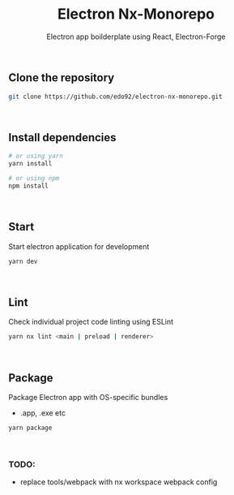 <h1 style="text-align: center;">Electron Nx-Monorepo</h1>
<p style="text-align: center">Electron app boilderplate using React, Electron-Forge</p>

<br/>

## Clone the repository

```bash
git clone https://github.com/edo92/electron-nx-monorepo.git
```

<br/>

## Install dependencies

```bash
# or using yarn
yarn install

# or using npm
npm install
```

<br />

## Start

Start electron application for development

```bash
yarn dev
```

<br />

## Lint

Check individual project code linting using ESLint

```bash
yarn nx lint <main | preload | renderer>
```

<br />

## Package

Package Electron app with OS-specific bundles

- .app, .exe etc

```bash
yarn package
```

<br />

### TODO:

- replace tools/webpack with nx workspace webpack config